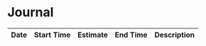 # Journal
Date | Start Time | Estimate | End Time | Description
-----| -----------| ---------|---------| ------------
